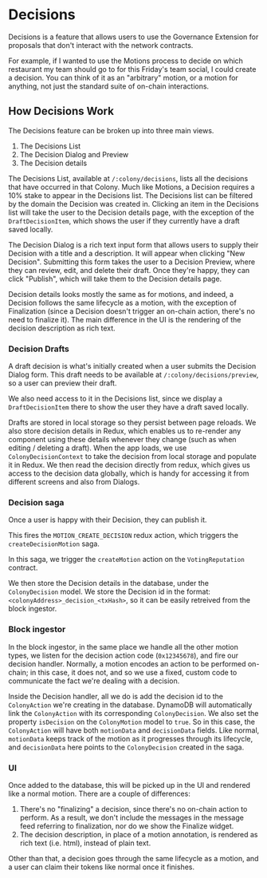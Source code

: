 # Decisions

Decisions is a feature that allows users to use the Governance Extension for proposals that don't interact with the network contracts. 

For example, if I wanted to use the Motions process to decide on which restaurant my team should go to for this Friday's team social, I could create a decision. You can think of it as an "arbitrary" motion, or a motion for anything, not just the standard suite of on-chain interactions. 

## How Decisions Work

The Decisions feature can be broken up into three main views.

1. The Decisions List
2. The Decision Dialog and Preview
3. The Decision details

The Decisions List, available at `/:colony/decisions`, lists all the decisions that have occurred in that Colony. Much like Motions, a Decision requires a 10% stake to appear in the Decisions list. The Decisions list can be filtered by the domain the Decision was created in. Clicking an item in the Decisions list will take the user to the Decision details page, with the exception of the `DraftDecisionItem`, which shows the user if they currently have a draft saved locally.

The Decision Dialog is a rich text input form that allows users to supply their Decision with a title and a description. It will appear when clicking "New Decision". Submitting this form takes the user to a Decision Preview, where they can review, edit, and delete their draft. Once they're happy, they can click "Publish", which will take them to the Decision details page.

Decision details looks mostly the same as for motions, and indeed, a Decision follows the same lifecycle as a motion, with the exception of Finalization (since a Decision doesn't trigger an on-chain action, there's no need to finalize it). The main difference in the UI is the rendering of the decision description as rich text. 

### Decision Drafts

A draft decision is what's initially created when a user submits the Decision Dialog form. This draft needs to be available at `/:colony/decisions/preview`, so a user can preview their draft.

We also need access to it in the Decisions list, since we display a `DraftDecisionItem` there to show the user they have a draft saved locally. 

Drafts are stored in local storage so they persist between page reloads. We also store decision details in Redux, which enables us to re-render any component using these details whenever they change (such as when editing / deleting a draft). When the app loads, we use `ColonyDecisionContext` to take the decision from local storage and populate it in Redux. We then read the decision directly from redux, which gives us access to the decision data globally, which is handy for accessing it from different screens and also from Dialogs. 

### Decision saga

Once a user is happy with their Decision, they can publish it. 

This fires the `MOTION_CREATE_DECISION` redux action, which triggers the `createDecisionMotion` saga.

In this saga, we trigger the `createMotion` action on the `VotingReputation` contract. 

We then store the Decision details in the database, under the `ColonyDecision` model. We store the Decision id in the format: `<colonyAddress>_decision_<txHash>`, so it can be easily retreived from the block ingestor.


### Block ingestor

In the block ingestor, in the same place we handle all the other motion types, we listen for the decision action code (`0x12345678`), and fire our decision handler. Normally, a motion encodes an action to be performed on-chain; in this case, it does not, and so we use a fixed, custom code to communicate the fact we're dealing with a decision.

Inside the Decision handler, all we do is add the decision id to the `ColonyAction` we're creating in the database. DynamoDB will automatically link the `ColonyAction` with its corresponding `ColonyDecision`. We also set the property `isDecision` on the `ColonyMotion` model to `true`. So in this case, the `ColonyAction` will have both `motionData` and `decisionData` fields. Like normal, `motionData` keeps track of the motion as it progresses through its lifecycle, and `decisionData` here points to the `ColonyDecision` created in the saga.

### UI

Once added to the database, this will be picked up in the UI and rendered like a normal motion. There are a couple of differences:

1. There's no "finalizing" a decision, since there's no on-chain action to perform. As a result, we don't include the messages in the message feed referring to finalization, nor do we show the Finalize widget.
2. The decision description, in place of a motion annotation, is rendered as rich text (i.e. html), instead of plain text.

Other than that, a decision goes through the same lifecycle as a motion, and a user can claim their tokens like normal once it finishes. 
